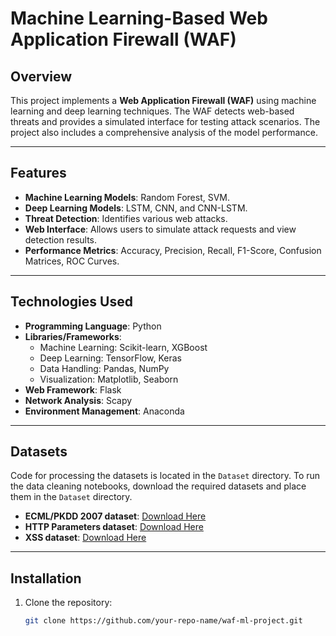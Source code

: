 # Machine Learning-Based Web Application Firewall (WAF)

## Overview
This project implements a **Web Application Firewall (WAF)** using machine learning and deep learning techniques. The WAF detects web-based threats and provides a simulated interface for testing attack scenarios. The project also includes a comprehensive analysis of the model performance.

---

## Features
- **Machine Learning Models**: Random Forest, SVM.
- **Deep Learning Models**: LSTM, CNN, and CNN-LSTM.
- **Threat Detection**: Identifies various web attacks.
- **Web Interface**: Allows users to simulate attack requests and view detection results.
- **Performance Metrics**: Accuracy, Precision, Recall, F1-Score, Confusion Matrices, ROC Curves.

---

## Technologies Used
- **Programming Language**: Python
- **Libraries/Frameworks**: 
  - Machine Learning: Scikit-learn, XGBoost
  - Deep Learning: TensorFlow, Keras
  - Data Handling: Pandas, NumPy
  - Visualization: Matplotlib, Seaborn
- **Web Framework**: Flask
- **Network Analysis**: Scapy
- **Environment Management**: Anaconda

---

## Datasets
Code for processing the datasets is located in the `Dataset` directory. To run the data cleaning notebooks, download the required datasets and place them in the `Dataset` directory.

- **ECML/PKDD 2007 dataset**: [Download Here](http://www.lirmm.fr/pkdd2007-challenge/)
- **HTTP Parameters dataset**: [Download Here](https://github.com/Morzeux/HttpParamsDataset)
- **XSS dataset**: [Download Here](https://www.kaggle.com/syedsaqlainhussain/cross-site-scripting-xss-dataset-for-deep-learning)

---

## Installation
1. Clone the repository:
   ```bash
   git clone https://github.com/your-repo-name/waf-ml-project.git
